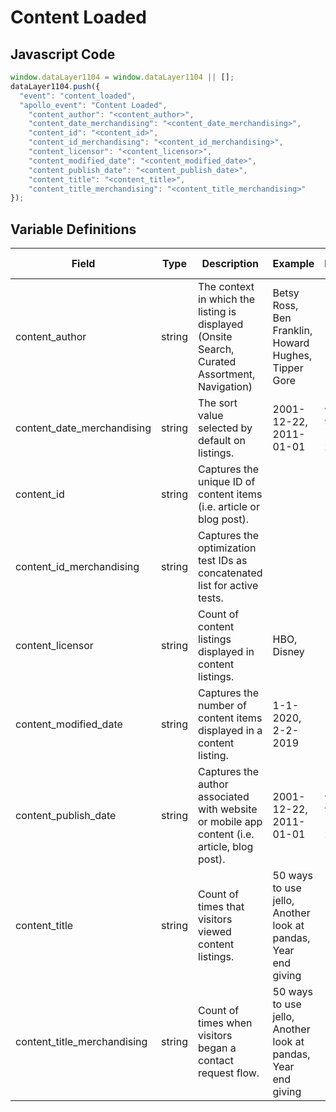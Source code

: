 # Content Loaded

### 

## Javascript Code
```js
window.dataLayer1104 = window.dataLayer1104 || [];
dataLayer1104.push({
  "event": "content_loaded",
  "apollo_event": "Content Loaded",
    "content_author": "<content_author>",
    "content_date_merchandising": "<content_date_merchandising>",
    "content_id": "<content_id>",
    "content_id_merchandising": "<content_id_merchandising>",
    "content_licensor": "<content_licensor>",
    "content_modified_date": "<content_modified_date>",
    "content_publish_date": "<content_publish_date>",
    "content_title": "<content_title>",
    "content_title_merchandising": "<content_title_merchandising>"
});
```

## Variable Definitions

|Field|Type|Description|Example|Pattern|Min Length|Max Length|Minimum|Maximum|Multiple Of|
| --- | --- | --- | --- | --- | --- | --- | --- | --- | --- |
|content_author|string|The context in which the listing is displayed \(Onsite Search, Curated Assortment,  Navigation\)|Betsy Ross, Ben Franklin, Howard Hughes, Tipper Gore|||||||
|content_date_merchandising|string|The sort value selected by default on listings.|2001-12-22, 2011-01-01|^([0-9]{4})-(1[0-2]|0[1-9])-(3[01]|0[1-9]|[12][0-9])$||||||
|content_id|string|Captures the unique ID of content items \(i.e. article or blog post\).||||||||
|content_id_merchandising|string|Captures the optimization test IDs as concatenated list for active tests.||||||||
|content_licensor|string|Count of content listings displayed in content listings.|HBO, Disney|||||||
|content_modified_date|string|Captures the number of content items displayed in a content listing.|1-1-2020, 2-2-2019|||||||
|content_publish_date|string|Captures the author associated with website or mobile app content \(i.e. article, blog post\).|2001-12-22, 2011-01-01|^([0-9]{4})-(1[0-2]|0[1-9])-(3[01]|0[1-9]|[12][0-9])$||||||
|content_title|string|Count of times that visitors viewed content listings.|50 ways to use jello, Another look at pandas, Year end giving|||||||
|content_title_merchandising|string|Count of times when visitors began a contact request flow.|50 ways to use jello, Another look at pandas, Year end giving|||||||




